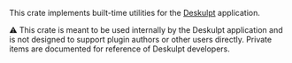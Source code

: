 This crate implements built-time utilities for the [Deskulpt](https://deskulpt-apps.github.io/) application.

⚠️ This crate is meant to be used internally by the Deskulpt application and is not designed to support plugin authors or other users directly. Private items are documented for reference of Deskulpt developers.
